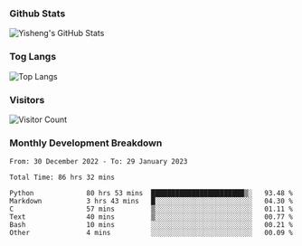 ### Github Stats
![Yisheng's GitHub Stats](https://github-readme-stats-9qabuvhk1-gongyisheng.vercel.app/api?username=gongyisheng&count_private=true&show_icons=true)
### Tog Langs
![Top Langs](https://github-readme-stats-9qabuvhk1-gongyisheng.vercel.app/api/top-langs/?username=gongyisheng&layout=compact)
### Visitors
![Visitor Count](https://profile-counter.glitch.me/gongyisheng/count.svg)
### Monthly Development Breakdown
<!--START_SECTION:waka-->

```text
From: 30 December 2022 - To: 29 January 2023

Total Time: 86 hrs 32 mins

Python             80 hrs 53 mins  ███████████████████████▒░   93.48 %
Markdown           3 hrs 43 mins   █░░░░░░░░░░░░░░░░░░░░░░░░   04.30 %
C                  57 mins         ▒░░░░░░░░░░░░░░░░░░░░░░░░   01.11 %
Text               40 mins         ▒░░░░░░░░░░░░░░░░░░░░░░░░   00.77 %
Bash               10 mins         ░░░░░░░░░░░░░░░░░░░░░░░░░   00.21 %
Other              4 mins          ░░░░░░░░░░░░░░░░░░░░░░░░░   00.09 %
```

<!--END_SECTION:waka-->
